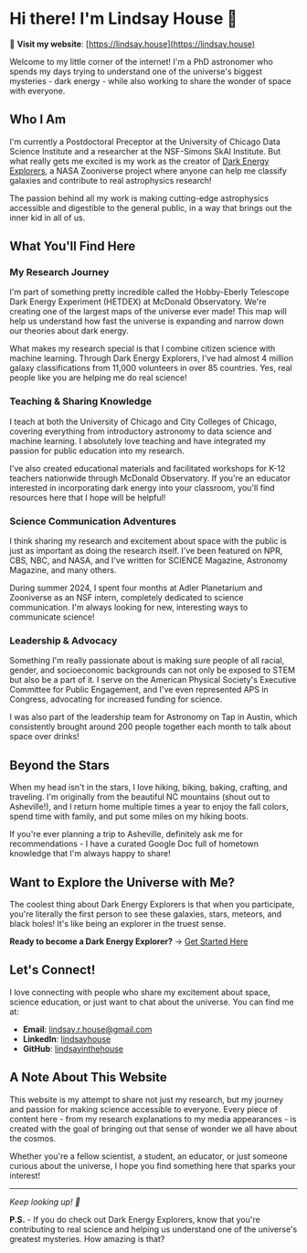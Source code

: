 # Hi there! I'm Lindsay House 👋

🌟 **Visit my website**: [https://lindsay.house](https://lindsay.house)

Welcome to my little corner of the internet! I'm a PhD astronomer who spends my days trying to understand one of the universe's biggest mysteries - dark energy - while also working to share the wonder of space with everyone.

## Who I Am

I'm currently a Postdoctoral Preceptor at the University of Chicago Data Science Institute and a researcher at the NSF-Simons SkAI Institute. But what really gets me excited is my work as the creator of [Dark Energy Explorers](https://www.zooniverse.org/projects/erinmc/dark-energy-explorers), a NASA Zooniverse project where anyone can help me classify galaxies and contribute to real astrophysics research!

The passion behind all my work is making cutting-edge astrophysics accessible and digestible to the general public, in a way that brings out the inner kid in all of us. 

## What You'll Find Here

### My Research Journey
I'm part of something pretty incredible called the Hobby-Eberly Telescope Dark Energy Experiment (HETDEX) at McDonald Observatory. We're creating one of the largest maps of the universe ever made! This map will help us understand how fast the universe is expanding and narrow down our theories about dark energy.

What makes my research special is that I combine citizen science with machine learning. Through Dark Energy Explorers, I've had almost 4 million galaxy classifications from 11,000 volunteers in over 85 countries. Yes, real people like you are helping me do real science!

### Teaching & Sharing Knowledge
I teach at both the University of Chicago and City Colleges of Chicago, covering everything from introductory astronomy to data science and machine learning. I absolutely love teaching and have integrated my passion for public education into my research.

I've also created educational materials and facilitated workshops for K-12 teachers nationwide through McDonald Observatory. If you're an educator interested in incorporating dark energy into your classroom, you'll find resources here that I hope will be helpful!

### Science Communication Adventures
I think sharing my research and excitement about space with the public is just as important as doing the research itself. I've been featured on NPR, CBS, NBC, and NASA, and I've written for SCIENCE Magazine, Astronomy Magazine, and many others.

During summer 2024, I spent four months at Adler Planetarium and Zooniverse as an NSF intern, completely dedicated to science communication. I'm always looking for new, interesting ways to communicate science!

### Leadership & Advocacy
Something I'm really passionate about is making sure people of all racial, gender, and socioeconomic backgrounds can not only be exposed to STEM but also be a part of it. I serve on the American Physical Society's Executive Committee for Public Engagement, and I've even represented APS in Congress, advocating for increased funding for science.

I was also part of the leadership team for Astronomy on Tap in Austin, which consistently brought around 200 people together each month to talk about space over drinks!

## Beyond the Stars

When my head isn't in the stars, I love hiking, biking, baking, crafting, and traveling. I'm originally from the beautiful NC mountains (shout out to Asheville!), and I return home multiple times a year to enjoy the fall colors, spend time with family, and put some miles on my hiking boots. 

If you're ever planning a trip to Asheville, definitely ask me for recommendations - I have a curated Google Doc full of hometown knowledge that I'm always happy to share!

## Want to Explore the Universe with Me?

The coolest thing about Dark Energy Explorers is that when you participate, you're literally the first person to see these galaxies, stars, meteors, and black holes! It's like being an explorer in the truest sense.

**Ready to become a Dark Energy Explorer?** → [Get Started Here](https://www.zooniverse.org/projects/erinmc/dark-energy-explorers)

## Let's Connect!

I love connecting with people who share my excitement about space, science education, or just want to chat about the universe. You can find me at:

- **Email**: lindsay.r.house@gmail.com
- **LinkedIn**: [lindsayhouse](https://www.linkedin.com/in/lindsayhouse/)
- **GitHub**: [lindsayinthehouse](https://github.com/lindsayinthehouse)

## A Note About This Website

This website is my attempt to share not just my research, but my journey and passion for making science accessible to everyone. Every piece of content here - from my research explanations to my media appearances - is created with the goal of bringing out that sense of wonder we all have about the cosmos.

Whether you're a fellow scientist, a student, an educator, or just someone curious about the universe, I hope you find something here that sparks your interest!

---

*Keep looking up! 🌌*

**P.S.** - If you do check out Dark Energy Explorers, know that you're contributing to real science and helping us understand one of the universe's greatest mysteries. How amazing is that?